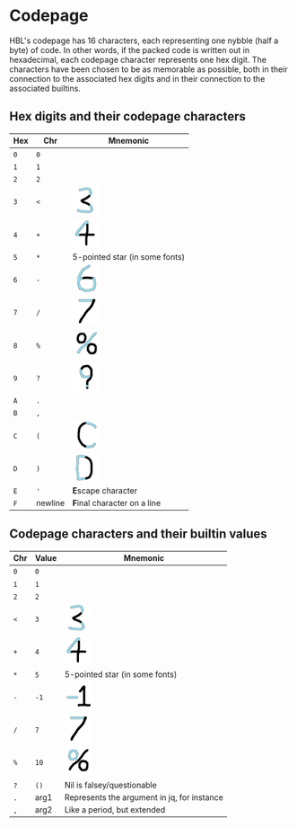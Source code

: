 # Codepage

HBL's codepage has 16 characters, each representing one nybble (half a byte) of code. In other words, if the packed code is written out in hexadecimal, each codepage character represents one hex digit. The characters have been chosen to be as memorable as possible, both in their connection to the associated hex digits and in their connection to the associated builtins.

## Hex digits and their codepage characters

| Hex | Chr | Mnemonic |
| --- | --- | -------- |
| `0` | `0` | |
| `1` | `1` | |
| `2` | `2` | |
| `3` | `<` | <img src="./pix/3.png" alt="The central pointy part of 3 looks like the less than sign" width="50" height="50" /> |
| `4` | `+` | <img src="./pix/4.png" alt="The vertical and horizontal strokes of 4 form a plus sign" width="50" height="50" /> |
| `5` | `*` | 5-pointed star (in some fonts) |
| `6` | `-` | <img src="./pix/6.png" alt="The middle part of 6 could look like a minus sign" width="50" height="50" /> |
| `7` | `/` | <img src="./pix/7.png" alt="The angled stroke of 7 looks like a forward slash" width="50" height="50" /> |
| `8` | `%` | <img src="./pix/8.png" alt="The two circles in the percent sign look like an 8" width="50" height="50" /> |
| `9` | `?` | <img src="./pix/9.png" alt="9 looks like a question mark with the top part curled all the way around" width="50" height="50" /> |
| `A` | `.` | |
| `B` | `,` | |
| `C` | `(` | <img src="./pix/C.png" alt="C looks like an open parenthesis" width="50" height="50" /> |
| `D` | `)` | <img src="./pix/D.png" alt="D looks like a close parenthesis with an added stroke" width="50" height="50" /> |
| `E` | `'` | **E**scape character |
| `F` | newline | **F**inal character on a line |

## Codepage characters and their builtin values

| Chr | Value | Mnemonic |
| --- | ----- | -------- |
| `0` | `0`   | |
| `1` | `1`   | |
| `2` | `2`   | |
| `<` | `3`   | <img src="./pix/3.png" alt="The central pointy part of 3 looks like the less than sign" width="50" height="50" /> |
| `+` | `4`   | <img src="./pix/4.png" alt="The vertical and horizontal strokes of 4 form a plus sign" width="50" height="50" /> |
| `*` | `5`   | 5-pointed star (in some fonts) |
| `-` | `-1`  | <img src="./pix/-1.png" alt="Negative 1 uses a minus sign" width="50" height="50" /> |
| `/` | `7`   | <img src="./pix/7.png" alt="The angled stroke of 7 looks like a forward slash" width="50" height="50" /> |
| `%` | `10`  | <img src="./pix/10.png" alt="The stroke and bottom circle in the percent sign look like a 10" width="50" height="50" /> |
| `?` | `()`  | Nil is falsey/questionable |
| `.` | arg1  | Represents the argument in jq, for instance |
| `,` | arg2  | Like a period, but extended |
